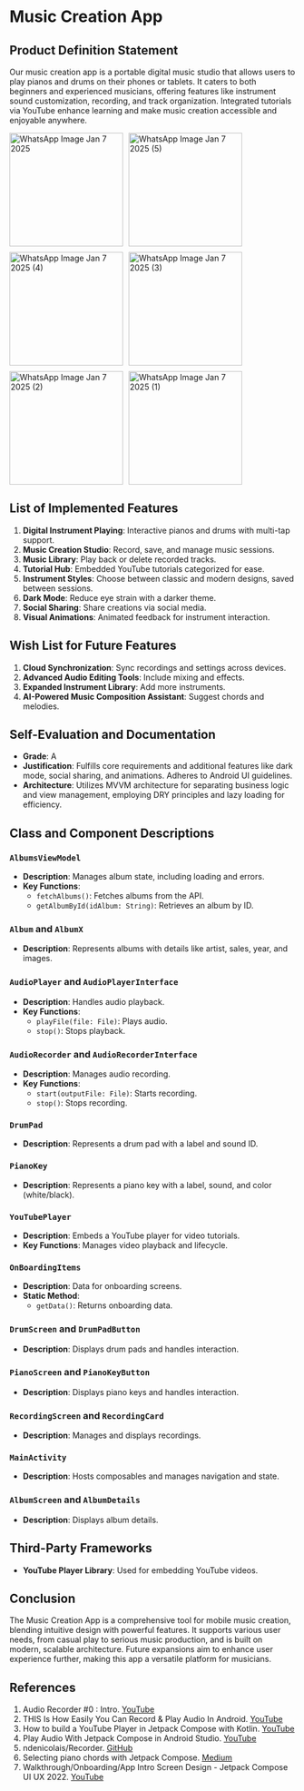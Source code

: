 # Music Creation App

## Product Definition Statement

Our music creation app is a portable digital music studio that allows users to play pianos and drums on their phones or tablets. It caters to both beginners and experienced musicians, offering features like instrument sound customization, recording, and track organization. Integrated tutorials via YouTube enhance learning and make music creation accessible and enjoyable anywhere.

<div style="display: flex; flex-wrap: wrap; gap: 10px;">

  <img src="https://github.com/user-attachments/assets/98a54f1b-7eca-42d2-a770-58a4768146e9" alt="WhatsApp Image Jan 7 2025" width="200" />
  <img src="https://github.com/user-attachments/assets/a669d13d-0409-48ae-bdd8-546d683d6f33" alt="WhatsApp Image Jan 7 2025 (5)" width="200" />
  <img src="https://github.com/user-attachments/assets/127b6820-1bb9-4954-acf6-8e28aa3b97ad" alt="WhatsApp Image Jan 7 2025 (4)" width="200" />
  <img src="https://github.com/user-attachments/assets/ac1255ec-49fc-4871-b0aa-708718b62b87" alt="WhatsApp Image Jan 7 2025 (3)" width="200" />
  <img src="https://github.com/user-attachments/assets/cd83feec-4ef6-40aa-a40f-969f24829740" alt="WhatsApp Image Jan 7 2025 (2)" width="200" />
  <img src="https://github.com/user-attachments/assets/dae3d97a-c8c0-48f2-9d7d-e88896ba871b" alt="WhatsApp Image Jan 7 2025 (1)" width="200" />

</div>


## List of Implemented Features
1. **Digital Instrument Playing**: Interactive pianos and drums with multi-tap support.
2. **Music Creation Studio**: Record, save, and manage music sessions.
3. **Music Library**: Play back or delete recorded tracks.
4. **Tutorial Hub**: Embedded YouTube tutorials categorized for ease.
5. **Instrument Styles**: Choose between classic and modern designs, saved between sessions.
6. **Dark Mode**: Reduce eye strain with a darker theme.
7. **Social Sharing**: Share creations via social media.
8. **Visual Animations**: Animated feedback for instrument interaction.

## Wish List for Future Features
1. **Cloud Synchronization**: Sync recordings and settings across devices.
2. **Advanced Audio Editing Tools**: Include mixing and effects.
3. **Expanded Instrument Library**: Add more instruments.
4. **AI-Powered Music Composition Assistant**: Suggest chords and melodies.

## Self-Evaluation and Documentation
- **Grade**: A
- **Justification**: Fulfills core requirements and additional features like dark mode, social sharing, and animations. Adheres to Android UI guidelines.
- **Architecture**: Utilizes MVVM architecture for separating business logic and view management, employing DRY principles and lazy loading for efficiency.

## Class and Component Descriptions

### `AlbumsViewModel`
- **Description**: Manages album state, including loading and errors.
- **Key Functions**:
  - `fetchAlbums()`: Fetches albums from the API.
  - `getAlbumById(idAlbum: String)`: Retrieves an album by ID.

### `Album` and `AlbumX`
- **Description**: Represents albums with details like artist, sales, year, and images.

### `AudioPlayer` and `AudioPlayerInterface`
- **Description**: Handles audio playback.
- **Key Functions**:
  - `playFile(file: File)`: Plays audio.
  - `stop()`: Stops playback.

### `AudioRecorder` and `AudioRecorderInterface`
- **Description**: Manages audio recording.
- **Key Functions**:
  - `start(outputFile: File)`: Starts recording.
  - `stop()`: Stops recording.

### `DrumPad`
- **Description**: Represents a drum pad with a label and sound ID.

### `PianoKey`
- **Description**: Represents a piano key with a label, sound, and color (white/black).

### `YouTubePlayer`
- **Description**: Embeds a YouTube player for video tutorials.
- **Key Functions**: Manages video playback and lifecycle.

### `OnBoardingItems`
- **Description**: Data for onboarding screens.
- **Static Method**:
  - `getData()`: Returns onboarding data.

### `DrumScreen` and `DrumPadButton`
- **Description**: Displays drum pads and handles interaction.

### `PianoScreen` and `PianoKeyButton`
- **Description**: Displays piano keys and handles interaction.

### `RecordingScreen` and `RecordingCard`
- **Description**: Manages and displays recordings.

### `MainActivity`
- **Description**: Hosts composables and manages navigation and state.

### `AlbumScreen` and `AlbumDetails`
- **Description**: Displays album details.

## Third-Party Frameworks
- **YouTube Player Library**: Used for embedding YouTube videos.

## Conclusion

The Music Creation App is a comprehensive tool for mobile music creation, blending intuitive design with powerful features. It supports various user needs, from casual play to serious music production, and is built on modern, scalable architecture. Future expansions aim to enhance user experience further, making this app a versatile platform for musicians.

## References

1. Audio Recorder #0 : Intro. [YouTube](https://www.youtube.com/watch?v=FjFr3_MyGmA&list=PLpZQVidZ65jPz-XIHdWi1iCra8TU9h_kU&index=1)
2. THIS Is How Easily You Can Record & Play Audio In Android. [YouTube](https://www.youtube.com/watch?v=4MJFmhcONfI)
3. How to build a YouTube Player in Jetpack Compose with Kotlin. [YouTube](https://www.youtube.com/watch?v=FgAL6T_KILw)
4. Play Audio With Jetpack Compose in Android Studio. [YouTube](https://www.youtube.com/watch?v=32HjHtoyGvQ)
5. ndenicolais/Recorder. [GitHub](https://github.com/ndenicolais/Recorder)
6. Selecting piano chords with Jetpack Compose. [Medium](https://medium.com/@fluxtah/selecting-piano-chords-with-jetpack-compose-dev04-31704c7756f7)
7. Walkthrough/Onboarding/App Intro Screen Design - Jetpack Compose UI UX 2022. [YouTube](https://www.youtube.com/watch?v=eFRIyZDh514)


